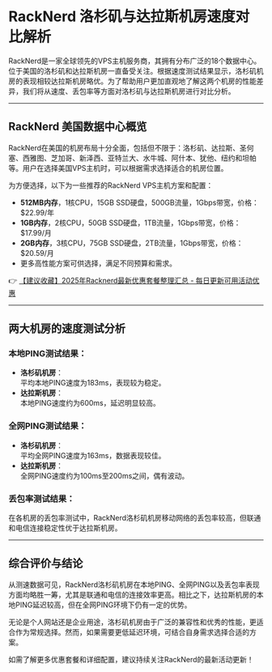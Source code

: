 # RackNerd 洛杉矶与达拉斯机房速度对比解析

RackNerd是一家全球领先的VPS主机服务商，其拥有分布广泛的18个数据中心。位于美国的洛杉矶和达拉斯机房一直备受关注。根据速度测试结果显示，洛杉矶机房的表现相较达拉斯机房略优。为了帮助用户更加直观地了解这两个机房的性能差异，我们将从速度、丢包率等方面对洛杉矶与达拉斯机房进行对比分析。

---

## RackNerd 美国数据中心概览

RackNerd在美国的机房布局十分全面，包括但不限于：洛杉矶、达拉斯、圣何塞、西雅图、芝加哥、新泽西、亚特兰大、水牛城、阿什本、犹他、纽约和坦帕等。用户在选择美国VPS主机时，可以根据需求选择适合的机房位置。  

为方便选择，以下为一些推荐的RackNerd VPS主机方案和配置：  

- **512MB内存**，1核CPU，15GB SSD硬盘，500GB流量，1Gbps带宽，价格：$22.99/年  
- **1GB内存**，2核CPU，50GB SSD硬盘，1TB流量，1Gbps带宽，价格：$17.99/月  
- **2GB内存**，3核CPU，75GB SSD硬盘，2TB流量，1Gbps带宽，价格：$20.59/月  
- 更多高性能方案可供选择，满足不同预算和需求。

👉 [【建议收藏】2025年Racknerd最新优惠套餐整理汇总 - 每日更新可用活动优惠](https://bit.ly/Rack_Nerd)

---

## 两大机房的速度测试分析

### 本地PING测试结果：

- **洛杉矶机房**：  
  平均本地PING速度为183ms，表现较为稳定。  
- **达拉斯机房**：  
  本地PING速度约为600ms，延迟明显较高。

### 全网PING测试结果：

- **洛杉矶机房**：  
  平均全网PING速度为163ms，数据表现较佳。  
- **达拉斯机房**：  
  全网PING速度约为100ms至200ms之间，偶有波动。

### 丢包率测试结果：

在各机房的丢包率测试中，RackNerd洛杉矶机房移动网络的丢包率较高，但联通和电信连接稳定性优于达拉斯机房。

---

## 综合评价与结论

从测速数据可见，RackNerd洛杉矶机房在本地PING、全网PING以及丢包率表现方面均略胜一筹，尤其是联通和电信的连接效率更高。相比之下，达拉斯机房的本地PING延迟较高，但在全网PING环境下仍有一定的优势。

无论是个人网站还是企业用途，洛杉矶机房由于广泛的兼容性和优秀的性能，更适合作为常规选择。然而，如果需要更低延迟环境，可结合自身需求选择合适的方案。  

如需了解更多优惠套餐和详细配置，建议持续关注RackNerd的最新活动更新！